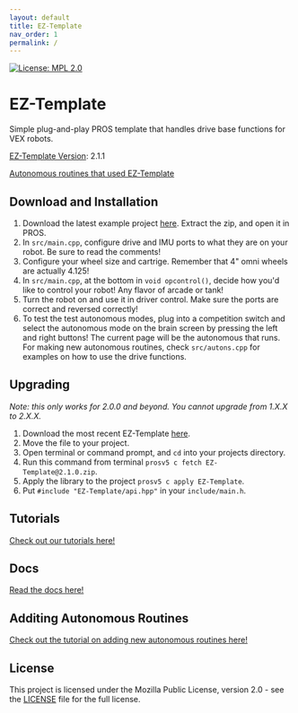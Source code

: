 ```yaml
---
layout: default
title: EZ-Template
nav_order: 1
permalink: /
---
```


[![License: MPL 2.0](https://img.shields.io/badge/License-MPL%202.0-brightgreen.svg)](https://opensource.org/licenses/MPL-2.0)  

# EZ-Template
Simple plug-and-play PROS template that handles drive base functions for VEX robots.  


[EZ-Template Version](https://github.com/EZ-Robotics/EZ-Template): 2.1.1  

[Autonomous routines that used EZ-Template](https://photos.app.goo.gl/yRwuvmq7hDoM4f6EA)

## Download and Installation  
1) Download the latest example project [here](https://github.com/EZ-Robotics/EZ-Template/releases/latest).  Extract the zip, and open it in PROS.   
2) In `src/main.cpp`, configure drive and IMU ports to what they are on your robot.  Be sure to read the comments!    
3) Configure your wheel size and cartrige.  Remember that 4" omni wheels are actually 4.125!    
4) In `src/main.cpp`, at the bottom in `void opcontrol()`, decide how you'd like to control your robot!  Any flavor of arcade or tank!    
5) Turn the robot on and use it in driver control.  Make sure the ports are correct and reversed correctly!    
6) To test the test autonomous modes, plug into a competition switch and select the autonomous mode on the brain screen by pressing the left and right buttons!  The current page will be the autonomous that runs.  For making new autonomous routines, check `src/autons.cpp` for examples on how to use the drive functions.  

## Upgrading  
*Note: this only works for 2.0.0 and beyond.  You cannot upgrade from 1.X.X to 2.X.X.*  
1) Download the most recent EZ-Template [here](https://github.com/EZ-Robotics/EZ-Template/releases/latest).  
2) Move the file to your project.  
3) Open terminal or command prompt, and `cd` into your projects directory.    
4) Run this command from terminal `prosv5 c fetch EZ-Template@2.1.0.zip`.  
5) Apply the library to the project `prosv5 c apply EZ-Template`.  
6) Put `#include "EZ-Template/api.hpp"` in your `include/main.h`.  

## Tutorials
[Check out our tutorials here!](https://ez-robotics.github.io/EZ-Template/tutorials)

## Docs
[Read the docs here!](https://ez-robotics.github.io/EZ-Template/docs)

## Additing Autonomous Routines
[Check out the tutorial on adding new autonomous routines here!](https://ez-robotics.github.io/EZ-Template/docs/Tutorials/autons.html)


## License
This project is licensed under the Mozilla Public License, version 2.0 - see the [LICENSE](LICENSE)
file for the full license.
